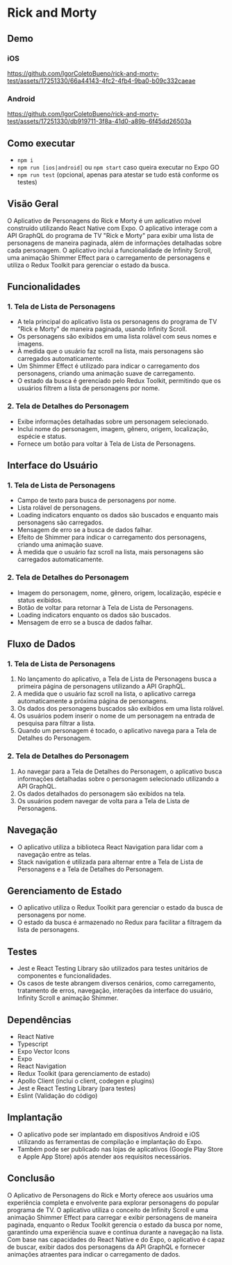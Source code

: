 # Rick and Morty

## Demo
### iOS
https://github.com/IgorColetoBueno/rick-and-morty-test/assets/17251330/66a44143-4fc2-4fb4-9ba0-b09c332caeae
### Android
https://github.com/IgorColetoBueno/rick-and-morty-test/assets/17251330/db919711-3f8a-41d0-a89b-6f45dd26503a



## Como executar

- ```npm i```
- ```npm run [ios|android]``` ou ```npm start``` caso queira executar no Expo GO 
- ```npm run test``` (opcional, apenas para atestar se tudo está conforme os testes)

## Visão Geral

O Aplicativo de Personagens do Rick e Morty é um aplicativo móvel construído utilizando React Native com Expo. O aplicativo interage com a API GraphQL do programa de TV "Rick e Morty" para exibir uma lista de personagens de maneira paginada, além de informações detalhadas sobre cada personagem. O aplicativo inclui a funcionalidade de Infinity Scroll, uma animação Shimmer Effect para o carregamento de personagens e utiliza o Redux Toolkit para gerenciar o estado da busca.

## Funcionalidades

### 1. Tela de Lista de Personagens

- A tela principal do aplicativo lista os personagens do programa de TV "Rick e Morty" de maneira paginada, usando Infinity Scroll.
- Os personagens são exibidos em uma lista rolável com seus nomes e imagens.
- À medida que o usuário faz scroll na lista, mais personagens são carregados automaticamente.
- Um Shimmer Effect é utilizado para indicar o carregamento dos personagens, criando uma animação suave de carregamento.
- O estado da busca é gerenciado pelo Redux Toolkit, permitindo que os usuários filtrem a lista de personagens por nome.

### 2. Tela de Detalhes do Personagem

- Exibe informações detalhadas sobre um personagem selecionado.
- Inclui nome do personagem, imagem, gênero, origem, localização, espécie e status.
- Fornece um botão para voltar à Tela de Lista de Personagens.

## Interface do Usuário

### 1. Tela de Lista de Personagens

- Campo de texto para busca de personagens por nome.
- Lista rolável de personagens.
- Loading indicators enquanto os dados são buscados e enquanto mais personagens são carregados.
- Mensagem de erro se a busca de dados falhar.
- Efeito de Shimmer para indicar o carregamento dos personagens, criando uma animação suave.
- À medida que o usuário faz scroll na lista, mais personagens são carregados automaticamente.

### 2. Tela de Detalhes do Personagem

- Imagem do personagem, nome, gênero, origem, localização, espécie e status exibidos.
- Botão de voltar para retornar à Tela de Lista de Personagens.
- Loading indicators enquanto os dados são buscados.
- Mensagem de erro se a busca de dados falhar.

## Fluxo de Dados

### 1. Tela de Lista de Personagens

1. No lançamento do aplicativo, a Tela de Lista de Personagens busca a primeira página de personagens utilizando a API GraphQL.
2. A medida que o usuário faz scroll na lista, o aplicativo carrega automaticamente a próxima página de personagens.
3. Os dados dos personagens buscados são exibidos em uma lista rolável.
4. Os usuários podem inserir o nome de um personagem na entrada de pesquisa para filtrar a lista.
5. Quando um personagem é tocado, o aplicativo navega para a Tela de Detalhes do Personagem.

### 2. Tela de Detalhes do Personagem

1. Ao navegar para a Tela de Detalhes do Personagem, o aplicativo busca informações detalhadas sobre o personagem selecionado utilizando a API GraphQL.
2. Os dados detalhados do personagem são exibidos na tela.
3. Os usuários podem navegar de volta para a Tela de Lista de Personagens.

## Navegação

- O aplicativo utiliza a biblioteca React Navigation para lidar com a navegação entre as telas.
- Stack navigation é utilizada para alternar entre a Tela de Lista de Personagens e a Tela de Detalhes do Personagem.

## Gerenciamento de Estado

- O aplicativo utiliza o Redux Toolkit para gerenciar o estado da busca de personagens por nome.
- O estado da busca é armazenado no Redux para facilitar a filtragem da lista de personagens.

## Testes

- Jest e React Testing Library são utilizados para testes unitários de componentes e funcionalidades.
- Os casos de teste abrangem diversos cenários, como carregamento, tratamento de erros, navegação, interações da interface do usuário, Infinity Scroll e animação Shimmer.

## Dependências

- React Native
- Typescript
- Expo Vector Icons
- Expo
- React Navigation
- Redux Toolkit (para gerenciamento de estado)
- Apollo Client (inclui o client, codegen e plugins)
- Jest e React Testing Library (para testes)
- Eslint (Validação do código)

## Implantação

- O aplicativo pode ser implantado em dispositivos Android e iOS utilizando as ferramentas de compilação e implantação do Expo.
- Também pode ser publicado nas lojas de aplicativos (Google Play Store e Apple App Store) após atender aos requisitos necessários.

## Conclusão

O Aplicativo de Personagens do Rick e Morty oferece aos usuários uma experiência completa e envolvente para explorar personagens do popular programa de TV. O aplicativo utiliza o conceito de Infinity Scroll e uma animação Shimmer Effect para carregar e exibir personagens de maneira paginada, enquanto o Redux Toolkit gerencia o estado da busca por nome, garantindo uma experiência suave e contínua durante a navegação na lista. Com base nas capacidades do React Native e do Expo, o aplicativo é capaz de buscar, exibir dados dos personagens da API GraphQL e fornecer animações atraentes para indicar o carregamento de dados.
